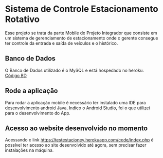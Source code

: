 # Sistema de Controle Estacionamento Rotativo
Esse projeto se trata da parte Mobile do Projeto Integrador que consiste em um sistema de gerenciamento de estacionamento onde o gerente consegue ter controle da entrada e saída de veículos e o histórico.

## Banco de Dados
O Banco de Dados utilizado é o MySQL e está hospedado no heroku.<br>
[Código BD](code/BD_code.sql)

## Rode a aplicação
Para rodar a aplicação mobile é necessário ter instalado uma IDE para desenvolvimento android Java.
Indico o Android Studio, foi o que utilizei para o desenvolvimento do App.

## Acesso ao website desenvolvido no momento
Acessando o link https://testestacioney.herokuapp.com/code/index.php é possível ter acesso ao site desenvolvido até agora, sem precisar fazer instalações na máquina.
